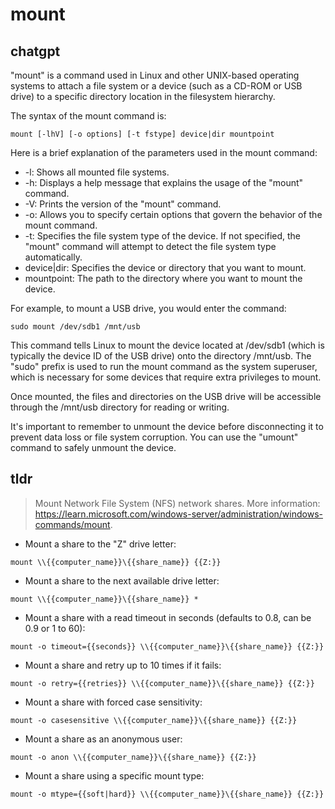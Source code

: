 # mount 
## chatgpt 
"mount" is a command used in Linux and other UNIX-based operating systems to attach a file system or a device (such as a CD-ROM or USB drive) to a specific directory location in the filesystem hierarchy. 

The syntax of the mount command is:

```
mount [-lhV] [-o options] [-t fstype] device|dir mountpoint
```

Here is a brief explanation of the parameters used in the mount command:

* -l: Shows all mounted file systems.
* -h: Displays a help message that explains the usage of the "mount" command.
* -V: Prints the version of the "mount" command.
* -o: Allows you to specify certain options that govern the behavior of the mount command.
* -t: Specifies the file system type of the device. If not specified, the "mount" command will attempt to detect the file system type automatically.
* device|dir: Specifies the device or directory that you want to mount.
* mountpoint: The path to the directory where you want to mount the device.

For example, to mount a USB drive, you would enter the command:

```
sudo mount /dev/sdb1 /mnt/usb
```

This command tells Linux to mount the device located at /dev/sdb1 (which is typically the device ID of the USB drive) onto the directory /mnt/usb. The "sudo" prefix is used to run the mount command as the system superuser, which is necessary for some devices that require extra privileges to mount. 

Once mounted, the files and directories on the USB drive will be accessible through the /mnt/usb directory for reading or writing. 

It's important to remember to unmount the device before disconnecting it to prevent data loss or file system corruption. You can use the "umount" command to safely unmount the device. 

## tldr 
 
> Mount Network File System (NFS) network shares.
> More information: <https://learn.microsoft.com/windows-server/administration/windows-commands/mount>.

- Mount a share to the "Z" drive letter:

`mount \\{{computer_name}}\{{share_name}} {{Z:}}`

- Mount a share to the next available drive letter:

`mount \\{{computer_name}}\{{share_name}} *`

- Mount a share with a read timeout in seconds (defaults to 0.8, can be 0.9 or 1 to 60):

`mount -o timeout={{seconds}} \\{{computer_name}}\{{share_name}} {{Z:}}`

- Mount a share and retry up to 10 times if it fails:

`mount -o retry={{retries}} \\{{computer_name}}\{{share_name}} {{Z:}}`

- Mount a share with forced case sensitivity:

`mount -o casesensitive \\{{computer_name}}\{{share_name}} {{Z:}}`

- Mount a share as an anonymous user:

`mount -o anon \\{{computer_name}}\{{share_name}} {{Z:}}`

- Mount a share using a specific mount type:

`mount -o mtype={{soft|hard}} \\{{computer_name}}\{{share_name}} {{Z:}}`
